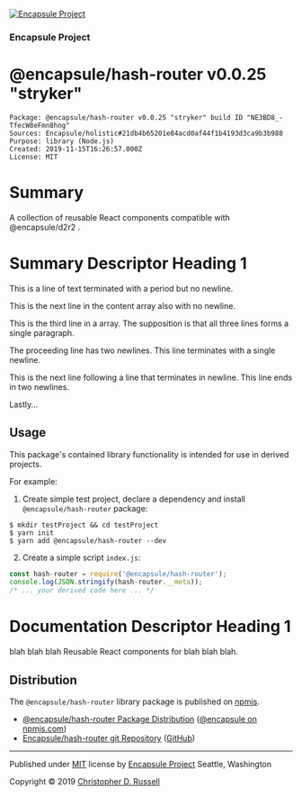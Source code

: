 [![Encapsule Project](https://encapsule.io/images/blue-burst-encapsule.io-icon-72x72.png "Encapsule Project")](https://encapsule.io)

### Encapsule Project

# @encapsule/hash-router v0.0.25 "stryker"

```
Package: @encapsule/hash-router v0.0.25 "stryker" build ID "NE3BD8_-TfecW8eFmn8hng"
Sources: Encapsule/holistic#21db4b65201e84acd0af44f1b4193d3ca9b3b988
Purpose: library (Node.js)
Created: 2019-11-15T16:26:57.000Z
License: MIT
```

# Summary

A collection of reusable React components compatible with @encapsule/d2r2 <ComponentRouter/>.

# Summary Descriptor Heading 1

This is a line of text terminated with a period but no newline.

This is the next line in the content array also with no newline.

This is the third line in a array. The supposition is that all three lines forms a single paragraph.





The proceeding line has two newlines. This line terminates with a single newline.


This is the next line following a line that terminates in newline. This line ends in two newlines.



Lastly...

## Usage

This package's contained library functionality is intended for use in derived projects.

For example:

1. Create simple test project, declare a dependency and install `@encapsule/hash-router` package:

```
$ mkdir testProject && cd testProject
$ yarn init
$ yarn add @encapsule/hash-router --dev
```

2. Create a simple script `index.js`:

```JavaScript
const hash-router = require('@encapsule/hash-router');
console.log(JSON.stringify(hash-router.__meta));
/* ... your derived code here ... */
```

# Documentation Descriptor Heading 1

blah blah blah Reusable React components for blah blah blah.

## Distribution

The `@encapsule/hash-router` library package is published on [npmjs](https://npmjs.com).

- [@encapsule/hash-router Package Distribution](https://npmjs.com/package/@encapsule/hash-router/v/0.0.25) ([@encapsule on npmjs.com](https://www.npmjs.com/org/encapsule))
- [Encapsule/hash-router git Repository](https://github.com/Encapsule/hash-router) ([GitHub](https://github.com/Encapsule))

<hr>

Published under [MIT](LICENSE) license by [Encapsule Project](https://encapsule.io) Seattle, Washington

Copyright &copy; 2019 [Christopher D. Russell](https://github.com/ChrisRus)